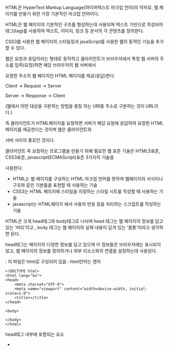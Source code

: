 HTML은 HyperText Markup Language(하이퍼텍스트 마크업 언어)의 약자로, 웹 페이지를 만들기 위한 가장 기본적인 마크업 언어이다. 

HTML은 웹 페이지의 기본적인 구조를 형성하는데 사용되며 텍스트 기반으로 작성되어 태그(tag)를 사용하여 텍스트, 이미지, 링크 등 문서의 각 콘텐츠를 정의한다. 

CSS3를 사용한 웹 페이지의 스타일링과 javaScript를 사용한 웹의 동적인 기능을 추가할 수 있다. 

웹은 요청과 응답이라는 형태로 동작하고 클라이언트가 브라우저에서 특정 웹 서버의 주소를 입력(요청)하면 해당 브라우저의 웹 서버에서 

요청한 주소의 웹 페이지인 HTML 페이지를 제공(응답)한다.

Client → Request → Server

Server → Response → Client

(웹에서 어떤 대상을 구분하는 방법을 총칭 하는 URI중 주소로 구분하는 것이 URL이다.)

즉 클라이언트가 HTML페이지를 요청하면 서버가 해당 요청에 응답하여 요청한 HTML 페이지를 제공한다는 것이며 웹은 클라이언트와 

서버 사이의 통로인 것이다.

클라이언트 즉 요청하는 프로그램을 만들기 위해 필요한 웹 표준 기술은 HTML5표준, CSS3표준, javascript(ECMAScript)표준 3가지의 기술을 

사용한다.

- HTML는 웹 페이지를 구성하는 HTML 마크업 언어를 뜻하며 웹페이지의 서식이나 구조와 같은 기본틀을 표현할 때 사용하는 기술
- CSS3는 HTML 페이지에 스타일을 지정하는 스타일 시트를 작성할 때 사용하는 기술
- javascript는 HTML페이지 에서 사용자 반응 등을 처리하는 스크립트를 작성하는 기술

HTML은 크게 head태그와 body태그로 나뉘며 head 태그는 웹 페이지의 정보를 담고 있는 '머리'이고 , body 태그는 웹 페이지의 실제 내용이 담겨 있는 '몸통'이라고 생각하면 된다.

head태그는 페이지의 다양한 정보를 담고 있으며 이 정보들은 브라우저에는 표시되지 않고, 웹 페이지의 정보를 정의하거나 외부 리소스와의 연결을 설정하는데 사용된다.

<!DOCTYPE html> : 이 파일은 html로 구성되어 있음

<html lang="en"> :  html언어는 영어

```
<!DOCTYPE html> 
<html lang="ko">
<head>
    <meta charset="UTF-8">
    <meta name="viewport" content="width=device-width, initial-scale=1.0">
    <title></title>
</head>

<body>
    
</body>
</html>
```

head태그 내부에 포함되는 요소 

- <title> : 웹 페이지의 제목 정의 (브라우저 탭이나 페이지의 제목 표시줄에 표시됨)
- <meta> : 웹 페이지의 메타데이터를(데이터에 대한 추가 정보) 정의 (인코딩, 페이지 설명, 키워드)
- <link> : 외부 리소스(다양한 형태의 데이터)와의 연결을 설정하며 주로 CSS파일, favicon(아이콘 표시 이미지 파일)과 같은 것들을 불러올 때 사용된다.
- <style> : CSS스타일로 HTML문서 전체를 정의  /  인라인 style(HTML 요소에 style 속성을 직접 지정하는 것)
- <script> : 외부 JavaScript 파일을 연결하거나, 인라인 JavaScript코드를 포함할 때 사용

```html
<!DOCTYPE html>
<html lang="en">
<head>
    <meta charset="UTF-8">
    <meta name="viewport" content="width=device-width, initial-scale=1.0">
    <meta name="keywords" content="HTML, CSS, JavaScript"> 
    <link rel="stylesheet" href="MyEx1.css">
    <link rel="icon" href="MyEx1.ico" type="image/icon">
    <title>MyEx1</title>
    <style>
        body{
            color: black;
            background-color: cadetblue;
        }
    </style>
</head>
<body>
    welcome to my Ex1
    <script src="MyEx1.js"></script>
    <script>
    console.log("my Ex1에 오신걸 환영합니다")
    </script>
</body>
</html>
```

![Untitled](https://prod-files-secure.s3.us-west-2.amazonaws.com/ea204791-94b0-4594-95e9-37705edf8245/2993586b-4b73-40b7-a70b-a4e8ec1243b0/Untitled.png)

![Untitled](https://prod-files-secure.s3.us-west-2.amazonaws.com/ea204791-94b0-4594-95e9-37705edf8245/b14ca048-2244-4626-bdf4-b40826a37be0/Untitled.png)